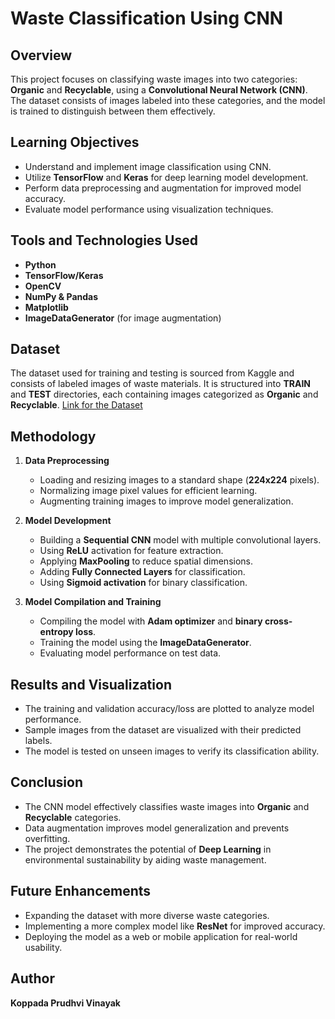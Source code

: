 # Waste Classification Using CNN

## Overview
This project focuses on classifying waste images into two categories: **Organic** and **Recyclable**, using a **Convolutional Neural Network (CNN)**. The dataset consists of images labeled into these categories, and the model is trained to distinguish between them effectively.

## Learning Objectives
- Understand and implement image classification using CNN.
- Utilize **TensorFlow** and **Keras** for deep learning model development.
- Perform data preprocessing and augmentation for improved model accuracy.
- Evaluate model performance using visualization techniques.

## Tools and Technologies Used
- **Python**
- **TensorFlow/Keras**
- **OpenCV**
- **NumPy & Pandas**
- **Matplotlib**
- **ImageDataGenerator** (for image augmentation)

## Dataset
The dataset used for training and testing is sourced from Kaggle and consists of labeled images of waste materials. It is structured into **TRAIN** and **TEST** directories, each containing images categorized as **Organic** and **Recyclable**. 
[Link for the Dataset](https://www.kaggle.com/datasets/techsash/waste-classification-data)

## Methodology
1. **Data Preprocessing**
   - Loading and resizing images to a standard shape (**224x224** pixels).
   - Normalizing image pixel values for efficient learning.
   - Augmenting training images to improve model generalization.
   
2. **Model Development**
   - Building a **Sequential CNN** model with multiple convolutional layers.
   - Using **ReLU** activation for feature extraction.
   - Applying **MaxPooling** to reduce spatial dimensions.
   - Adding **Fully Connected Layers** for classification.
   - Using **Sigmoid activation** for binary classification.
   
3. **Model Compilation and Training**
   - Compiling the model with **Adam optimizer** and **binary cross-entropy loss**.
   - Training the model using the **ImageDataGenerator**.
   - Evaluating model performance on test data.

## Results and Visualization
- The training and validation accuracy/loss are plotted to analyze model performance.
- Sample images from the dataset are visualized with their predicted labels.
- The model is tested on unseen images to verify its classification ability.

## Conclusion
- The CNN model effectively classifies waste images into **Organic** and **Recyclable** categories.
- Data augmentation improves model generalization and prevents overfitting.
- The project demonstrates the potential of **Deep Learning** in environmental sustainability by aiding waste management.

## Future Enhancements
- Expanding the dataset with more diverse waste categories.
- Implementing a more complex model like **ResNet** for improved accuracy.
- Deploying the model as a web or mobile application for real-world usability.

## Author
**Koppada Prudhvi Vinayak**
